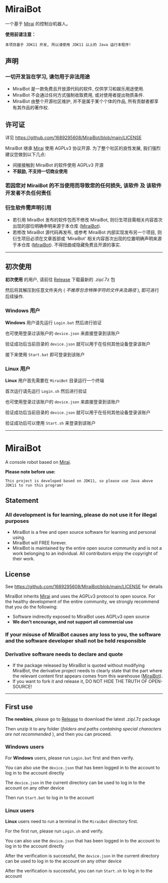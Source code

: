 # MiraiBot
一个基于 [Mirai](https://github.com/mamoe/mirai) 的控制台机器人。

**使用前请注意：**
```
本项目基于 JDK11 开发, 所以请使用 JDK11 以上的 Java 运行本程序!
```

## 声明

<h3>一切开发旨在学习, 请勿用于非法用途</h3>

- MiraiBot 是一款免费且开放源代码的软件, 仅供学习和娱乐用途使用.
- MiraiBot 不会通过任何方式强制收取费用, 或对使用者提出物质条件.
- MiraiBot 由整个开源社区维护, 并不是属于某个个体的作品, 所有贡献者都享有其作品的著作权.

## 许可证

详见 https://github.com/1689295608/MiraiBot/blob/main/LICENSE

MiraiBot 继承 [Mirai](https://github.com/mamoe/mirai) 使用 AGPLv3 协议开源. 为了整个社区的良性发展, 我们强烈建议您做到以下几点:

- 间接接触到 MiraiBot 的软件使用 AGPLv3 开源
- **不鼓励, 不支持一切商业使用**

<h3>若因您对 MiraiBot 的不当使用而导致您的任何损失, 该软件 及 该软件开发者不负任何责任</h3>

### 衍生软件需声明引用

- 若引用 MiraiBot 发布的软件包而不修改 MiraiBot, 则衍生项目需相关内容首次出现的部位明确申明来源于本仓库 ([MiraiBot](https://github.com/1689295608/MiraiBot)).
- 若修改 MiraiBot 源代码再发布, 或参考 MiraiBot 内部实现发布另一个项目, 则衍生项目必须在文章首部或 'MiraiBot' 相关内容首次出现的位置明确声明来源于本仓库 ([MiraiBot](https://github.com/1689295608/MiraiBot)). 不得扭曲或隐藏免费且开源的事实.

---

## 初次使用
**初次使用** 的用户, 请前往 [Release](https://github.com/1689295608/MiraiBot/releases/latest) 下载最新的 .zip/.7z 包

然后将其解压到任意文件夹内 ( *不推荐包含特殊字符的文件夹及路径* ), 即可进行后续操作.


### Windows 用户
**Windows** 用户请先运行 `Login.bat` 然后进行验证

也可使用登录过该账户的 `device.json` 来直接登录到该账户

验证成功后当前目录的 `device.json` 就可以用于在任何其他设备登录该账户

接下来使用 `Start.bat` 即可登录到该账户


### Linux 用户
**Linux** 用户首先需要在 `MiraiBot` 目录运行一个终端

首次运行请先运行 `Login.sh` 然后进行验证

也可使用登录过该账户的 `device.json` 来直接登录到该账户

验证成功后当前目录的 `device.json` 就可以用于在任何其他设备登录该账户

验证成功后可以使用 `Start.sh` 来登录到该账户

---

# MiraiBot
A console robot based on [Mirai](https://github.com/mamoe/mirai).

**Please note before use:**
```
This project is developed based on JDK11, so please use Java above JDK11 to run this program!
```

## Statement

<h3>All development is for learning, please do not use it for illegal purposes</h3>

- MiraiBot is a free and open source software for learning and personal using.
- MiraiBot will FREE forever.
- MiraiBot is maintained by the entire open source community and is not a work belonging to an individual. All contributors enjoy the copyright of their work.

## License

See https://github.com/1689295608/MiraiBot/blob/main/LICENSE for details

MiraiBot inherits [Mirai](https://github.com/mamoe/mirai) and uses the AGPLv3 protocol to open source. For the healthy development of the entire community, we strongly recommend that you do the following:

- Software indirectly exposed to MiraiBot uses AGPLv3 open source
- **We don't encourage, and not support all commercial use**

<h3>If your misuse of MiraiBot causes any loss to you, the software and the software developer shall not be held responsible</h3>

### Derivative software needs to declare and quote

- If the package released by MiraiBot is quoted without modifying MiraiBot, the derivative project needs to clearly state that the part where the relevant content first appears comes from this warehouse ([MiraiBot](https://github.com/1689295608/MiraiBot)).
- If you want to fork it and release it, DO NOT HIDE THE TRUTH OF OPEN-SOURCE!

---

## First use
**The newbies**, please go to [Release](https://github.com/1689295608/MiraiBot/releases/latest) to download the latest .zip/.7z package

Then unzip it to any folder (*folders and paths containing special characters are not recommended* ), and then you can proceed.


### Windows users
For **Windows** users, please run `Login.bat` first and then verify.

You can also use the `device.json` that has been logged in to the account to log in to the account directly

The `device.json` in the current directory can be used to log in to the account on any other device

Then run `Start.bat` to log in to the account


### Linux users
**Linux** users need to run a terminal in the `MiraiBot` directory first.

For the first run, please run `Login.sh` and verify.

You can also use the `device.json` that has been logged in to the account to log in to the account directly

After the verification is successful, the `device.json` in the current directory can be used to log in to the account on any other device

After the verification is successful, you can run `Start.sh` to log in to the account

